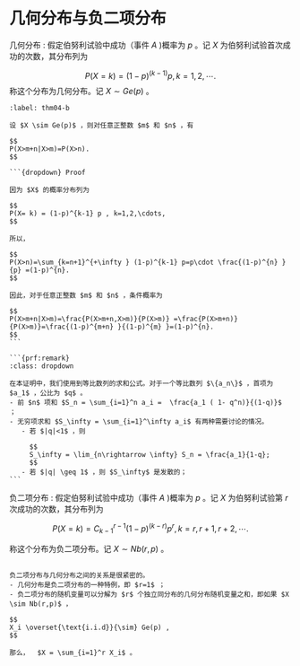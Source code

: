 # 几何分布与负二项分布

几何分布
: 假定伯努利试验中成功（事件 $A$ )概率为 $p$ 。记 $X$ 为伯努利试验首次成功的次数，其分布列为

$$
P(X=k) =   (1-p)^{(k-1)}p, k=1,2,\cdots.
$$
称这个分布为几何分布。记 $X\sim Ge(p)$ 。


````{prf:theorem}
:label: thm04-b

设 $X \sim Ge(p)$ ，则对任意正整数 $m$ 和 $n$ ，有  

$$
P(X>m+n|X>m)=P(X>n).
$$

```{dropdown} Proof

因为 $X$ 的概率分布列为

$$
P(X= k) = (1-p)^{k-1} p , k=1,2,\cdots,
$$

所以，

$$
P(X>n)=\sum_{k=n+1}^{+\infty } (1-p)^{k-1} p=p\cdot \frac{(1-p)^{n} }{p} =(1-p)^{n}. 
$$
	
因此，对于任意正整数 $m$ 和 $n$ ，条件概率为

$$
P(X>m+n|X>m)=\frac{P(X>m+n,X>m)}{P(X>m)} =\frac{P(X>m+n)}{P(X>m)}=\frac{(1-p)^{m+n} }{(1-p)^{m} }=(1-p)^{n}.
$$
```

```{prf:remark}
:class: dropdown

在本证明中，我们使用到等比数列的求和公式。对于一个等比数列 $\{a_n\}$ ，首项为 $a_1$ ，公比为 $q$ 。
- 前 $n$ 项和 $S_n = \sum_{i=1}^n a_i =  \frac{a_1 ( 1- q^n)}{(1-q)}$ ；
- 无穷项求和 $S_\infty = \sum_{i=1}^\infty a_i$ 有两种需要讨论的情况。
   - 若 $|q|<1$ ，则
   
     $$
     S_\infty = \lim_{n\rightarrow \infty} S_n = \frac{a_1}{1-q};
     $$
   - 若 $|q| \geq 1$ ，则 $S_\infty$ 是发散的；
```

````

负二项分布
: 假定伯努利试验中成功（事件 $A$ )概率为 $p$ 。记 $X$ 为伯努利试验第 $r$ 次成功的次数，其分布列为

$$
P(X=k) =   C_{k-1}^{r-1} (1-p)^{(k-r)}p^{r}, k=r,r+1,r+2,\cdots.
$$

称这个分布为负二项分布。记 $X\sim Nb(r,p)$ 。


```{prf:remark}

负二项分布与几何分布之间的关系是很紧密的。
- 几何分布是负二项分布的一种特例，即 $r=1$ ；
- 负二项分布的随机变量可以分解为 $r$ 个独立同分布的几何分布随机变量之和，即如果 $X \sim Nb(r,p)$ ，

$$
X_i \overset{\text{i.i.d}}{\sim} Ge(p) ,
$$

那么，  $X = \sum_{i=1}^r X_i$ 。
```



